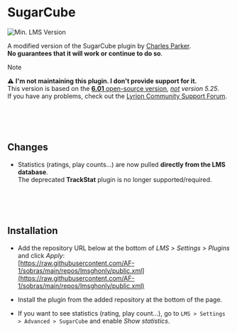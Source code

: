SugarCube
====
![Min. LMS Version](https://img.shields.io/badge/Min._LMS_Version_Required-7.9-darkgreen)<br>

A modified version of the SugarCube plugin by [Charles Parker](https://www.spicefly.com/).<br>
**No guarantees that it will work or continue to do so**.<br>

> [!NOTE]
> ⚠️ **I'm not maintaining this plugin. I don't provide support for it.**<br>
> This version is based on the [**6.01** open-source version](https://bitbucket.org/spicefly/sugarcube/src/master/), *<ins>not</ins> version 5.25*.<br>
> If you have any problems, check out the [Lyrion Community Support Forum](https://forums.lyrion.org/).

<br><br><br>

## Changes

- Statistics (ratings, play counts…) are now pulled **directly from the LMS database**.<br>The deprecated **TrackStat** plugin is no longer supported/required.

<br><br><br>

## Installation

- Add the repository URL below at the bottom of *LMS* > *Settings* > *Plugins* and click *Apply*:<br>
[https://raw.githubusercontent.com/AF-1/sobras/main/repos/lmsghonly/public.xml](https://raw.githubusercontent.com/AF-1/sobras/main/repos/lmsghonly/public.xml)

- Install the plugin from the added repository at the bottom of the page.

- If you want to see statistics (rating, play count…), go to `LMS > Settings > Advanced > SugarCube` and enable *Show statistics*.

<br><br><br>
